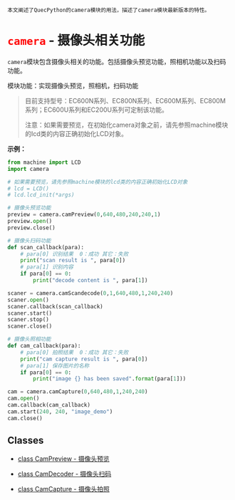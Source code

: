 

```
本文阐述了QuecPython的camera模块的用法，描述了camera模块最新版本的特性。
```



# <font color='red'>`camera` </font> - 摄像头相关功能

`camera`模块包含摄像头相关的功能。包括摄像头预览功能，照相机功能以及扫码功能。

模块功能：实现摄像头预览，照相机，扫码功能

> 目前支持型号：EC600N系列、EC800N系列、EC600M系列、EC800M系列；EC600U系列和EC200U系列可定制该功能。
>
> 注意：如果需要预览，在初始化camera对象之前，请先参照machine模块的lcd类的内容正确初始化LCD对象。

**示例：**

```python
from machine import LCD
import camera

# 如果需要预览，请先参照machine模块的lcd类的内容正确初始化LCD对象
# lcd = LCD()
# lcd.lcd_init(*args)

# 摄像头预览功能
preview = camera.camPreview(0,640,480,240,240,1)
preview.open()
preview.close()

# 摄像头扫码功能
def scan_callback(para):
    # para[0] 识别结果 	0：成功 其它：失败
    print("scan result is ", para[0])		
    # para[1] 识别内容
    if para[0] == 0:
        print("decode content is ", para[1]) 

scaner = camera.camScandecode(0,1,640,480,1,240,240)
scaner.open()
scaner.callback(scan_callback)
scaner.start()
scaner.stop()
scaner.close()

# 摄像头照相功能
def cam_callback(para):
    # para[0] 拍照结果 	0：成功 其它：失败
    print("cam capture result is ", para[0])		
    # para[1] 保存图片的名称
    if para[0] == 0:
        print("image {} has been saved".format(para[1])) 

cam = camera.camCapture(0,640,480,1,240,240)
cam.open()
cam.callback(cam_callback)
cam.start(240, 240, "image_demo")
cam.close()
```



## Classes

- [class CamPreview - 摄像头预览](./camera.CamPreview.md)

- [class CamDecoder - 摄像头扫码](camera.CamDecoder.md)

- [class CamCapture - 摄像头拍照](camera.CamCapture.md)